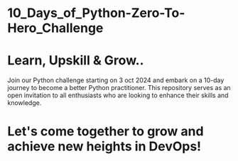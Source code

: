
# 10_Days_of_Python-Zero-To-Hero_Challenge

# Learn, Upskill & Grow..

Join our Python challenge starting on 3 oct 2024 and embark on a 10-day journey to become a better Python practitioner. This repository serves as an open invitation to all  enthusiasts who are looking to enhance their skills and knowledge.

# Let's come together to grow and achieve new heights in DevOps!
